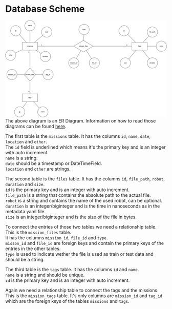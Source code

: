 # Database Scheme #
![ER Diagram](db_scheme_er_diagram.png)
The above diagram is an ER Diagram. Information on how to read those diagrams can be found [here](https://www.pertuniti.com/documentation/eer/).

The first table is the `missions` table. It has the columns `id`, `name`, `date`, `location` and `other`.\
The `id` field is underlined which means it's the primary key and is an integer with auto increment.\
`name` is a string.\
`date` should be a timestamp or DateTimeField.\
`location` and `other` are strings.

The second table is the `files` table. It has the columns `id`, `file_path`, `robot`, `duration` and `size`.\
`id` is the primary key and is an integer with auto increment.\
`file_path` is a string that contains the absolute path to the actual file.\
`robot` is a string and contains the name of the used robot, can be optional.\
`duration` is an integer/biginteger and is the time in nanoseconds as in the metadata.yaml file.\
`size` is an integer/biginteger and is the size of the file in bytes.

To connect the entries of those two tables we need a relationship table. This is the `mission_files` table.\
It has the columns `mission_id`, `file_id` and `type`.\
`misson_id` and `file_id` are foreign keys and contain the primary keys of the entries in the other tables.\
`type` is used to indicate wether the file is used as train or test data and should be a string.

The third table is the `tags` table. It has the columns `id` and `name`.\
`name` is a string and should be unique.\
`id` is the primary key and is an integer with auto increment.

Again we need a relationship table to connect the tags and the missions. This is the `mission_tags` table.
It's only columns are `mission_id` and `tag_id` which are the foreign keys of the tables `missions` and `tags`.